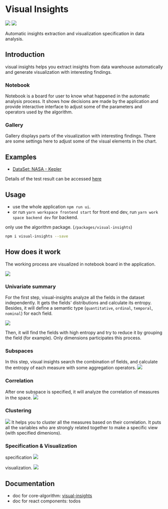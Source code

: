 # Visual Insights

![](https://www.travis-ci.org/ObservedObserver/showme.svg?branch=master)
![](https://img.shields.io/github/license/ObservedObserver/showme)

Automatic insights extraction and visualization specification in data analysis.


## Introduction

visual insights helps you extract insights from data warehouse automatically and generate visualization with interesting findings.

### Notebook
Notebook is a board for user to know what happened in the automatic analysis process. It shows how decisions are made by the application and provide interactive interface to adjust some of the parameters and operators used by the algorithm. 

### Gallery
Gallery displays parts of the visualization with interesting findings. There are some settings here to adjust some of the visual elements in the chart.

## Examples

+ [DataSet: NASA - Kepler](https://www.kaggle.com/nasa/kepler-exoplanet-search-results)

Details of the test result can be accessed [here](https://www.yuque.com/chenhao-sv93h/umv780/mbs440)



## Usage
+ use the whole application `npm run ui`.
+ or run `yarn workspace frontend start` for front end dev, run `yarn work space backend dev` for backend.

only use the algorithm package. (`/packages/visual-insights`)
```bash
npm i visual-insights --save
```

## How does it work
The working process are visualized in notebook board in the application.

![](https://cdn.nlark.com/yuque/0/2019/png/171008/1570692438037-b2ce208d-bd1d-4b38-be27-9251bbb171d2.png)

### Univariate summary
For the first step, visual-insights analyze all the fields in the dataset independently. It gets the fields' distributions and calculate its entropy. Besides, it will define a semantic type (`quantitative`, `ordinal`, `temporal`, `nominal`) for each field.

![](https://cdn.nlark.com/yuque/0/2019/jpeg/171008/1570614609678-33d5f2c1-e51e-4bcd-8343-271a041f7519.jpeg)

Then, it will find the fields with high entropy and try to reduce it by grouping the field (for example). Only dimensions participates this process.

### Subspaces
In this step, visual insights search the combination of fields, and calculate the entropy of each measure with some aggregation operators.
![](https://cdn.nlark.com/yuque/0/2019/svg/171008/1570614537188-bf841fc7-90ba-47fe-a5f1-83304a4f464a.svg)

### Correlation
After one subspace is specified, it will analyze the correlation of measures in the space.
![](https://cdn.nlark.com/yuque/0/2019/svg/171008/1570614439983-cf6d757a-928d-4f42-b46c-f1de3a76f4b1.svg)

### Clustering
![](https://cdn.nlark.com/yuque/0/2019/svg/171008/1570614439983-cf6d757a-928d-4f42-b46c-f1de3a76f4b1.svg)
It helps you to cluster all the measures based on their correlation. It puts all the variables who are strongly related together to make a specific view (with specified dimenions).

### Specification & Visualization

specification
![](https://cdn.nlark.com/yuque/0/2019/png/171008/1570615741670-48941c9a-2788-4277-a946-6a75c400870d.png)

visualization.
![](https://cdn.nlark.com/yuque/0/2019/svg/171008/1570614529099-de4ead0d-5332-40c4-8101-e122ee0cf1d2.svg)


## Documentation

+ doc for core-algorithm: [visual-insights](./packages/visual-insights/README.md)
+ doc for react components: todos